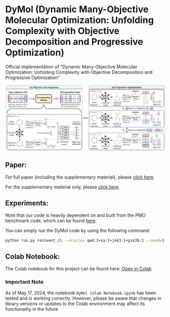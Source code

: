 # DyMol (Dynamic Many-Objective Molecular Optimization: Unfolding Complexity with Objective Decomposition and Progressive Optimization)
Official implementation of "Dynamic Many-Objective Molecular Optimization: Unfolding Complexity with Objective Decomposition and Progressive Optimization"

![Main Overview](./DyMol_Figure.PNG)


## Paper:
For full paper (including the supplementary material), please [click here](./DyMol_FullPaper.pdf).

For the supplementary material only, please [click here](./DyMol_Supplementary.pdf).


## Experiments:
Note that our code is heavily dependent on and built from the PMO benchmark code, which can be found [here](https://github.com/wenhao-gao/mol_opt).

You can simply run the DyMol code by using the following command:
```bash
python run.py reinvent_cl --oracles qed:1+sa:1+jnk3:1+gsk3b:1 --seed=1
```

## Colab Notebook:

The Colab notebook for this project can be found here: [Open in Colab](https://colab.research.google.com/drive/1iiDNJDSDEqcjRJNT402hz5B3I_boN3Mw#scrollTo=9tnOBuBOprD6)

### Important Note

As of May 17, 2024, the notebook `DyMol Colab Notebook.ipynb` has been tested and is working correctly. However, please be aware that changes in library versions or updates to the Colab environment may affect its functionality in the future.

